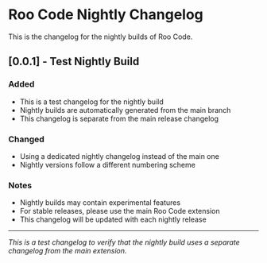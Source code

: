 # Roo Code Nightly Changelog

This is the changelog for the nightly builds of Roo Code.

## [0.0.1] - Test Nightly Build

### Added

- This is a test changelog for the nightly build
- Nightly builds are automatically generated from the main branch
- This changelog is separate from the main release changelog

### Changed

- Using a dedicated nightly changelog instead of the main one
- Nightly versions follow a different numbering scheme

### Notes

- Nightly builds may contain experimental features
- For stable releases, please use the main Roo Code extension
- This changelog will be updated with each nightly release

---

_This is a test changelog to verify that the nightly build uses a separate changelog from the main extension._
